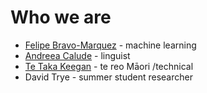# Who we are
* [Felipe Bravo-Marquez](https://felipebravom.com/) - machine learning
* [Andreea Calude](https://www.calude.net/andreea/) - linguist
* [Te Taka Keegan](https://www.cms.waikato.ac.nz/people/tetaka) - te reo Māori /technical
* David Trye - summer student researcher


